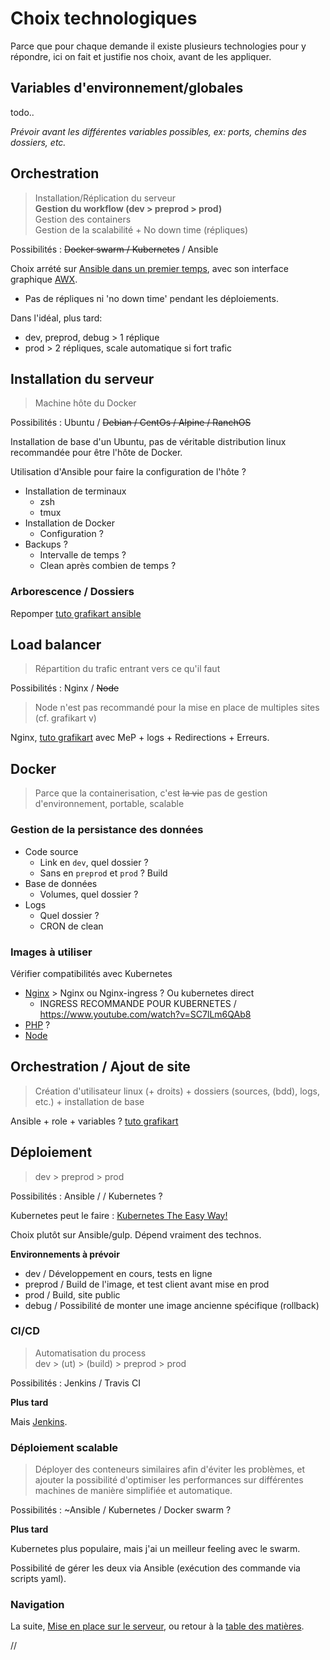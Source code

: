 # Choix technologiques

Parce que pour chaque demande il existe plusieurs technologies pour y répondre, ici on fait et justifie nos choix, avant de les appliquer.


## Variables d'environnement/globales

todo..

*Prévoir avant les différentes variables possibles, ex: ports, chemins des dossiers, etc.*



## Orchestration

> Installation/Réplication du serveur  
> **Gestion du workflow (dev > preprod > prod)**  
> Gestion des containers  
> Gestion de la scalabilité + No down time (répliques)  

Possibilités : ~~Docker swarm / Kubernetes~~ / Ansible

Choix arrété sur [Ansible dans un premier temps](/docs/07-Avance.md#orchestration), avec son interface graphique [AWX](https://github.com/ansible/awx).

- Pas de répliques ni 'no down time' pendant les déploiements.

Dans l'idéal, plus tard:

- dev, preprod, debug > 1 réplique
- prod > 2 répliques, scale automatique si fort trafic



## Installation du serveur

> Machine hôte du Docker

Possibilités : Ubuntu / ~~Debian / CentOs / Alpine / RanchOS~~

Installation de base d'un Ubuntu, pas de véritable distribution linux recommandée pour être l'hôte de Docker.

Utilisation d'Ansible pour faire la configuration de l'hôte ?

- Installation de terminaux
	- zsh
	- tmux
- Installation de Docker
	- Configuration ?
- Backups ?
	- Intervalle de temps ?
	- Clean après combien de temps ?


### Arborescence / Dossiers

Repomper [tuto grafikart ansible](https://www.youtube.com/watch?v=DwNapBHypE8)



## Load balancer

> Répartition du trafic entrant vers ce qu'il faut

Possibilités : Nginx / ~~Node~~

> Node n'est pas recommandé pour la mise en place de multiples sites (cf. grafikart v)

Nginx, [tuto grafikart](https://www.grafikart.fr/tutoriels/nginx-692) avec MeP + logs + Redirections + Erreurs.




## Docker

> Parce que la containerisation, c'est ~~la vie~~ pas de gestion d'environnement, portable, scalable


### Gestion de la persistance des données

- Code source
	- Link en `dev`, quel dossier ?
	- Sans en `preprod` et `prod` ? Build
- Base de données
	- Volumes, quel dossier ?
- Logs
	- Quel dossier ? 
	- CRON de clean


### Images à utiliser

Vérifier compatibilités avec Kubernetes

- [Nginx](https://hub.docker.com/search?q=nginx&type=image) > Nginx ou Nginx-ingress ? Ou kubernetes direct
	-	INGRESS RECOMMANDE POUR KUBERNETES / https://www.youtube.com/watch?v=SC7lLm6QAb8
- [PHP](https://hub.docker.com/r/bitnami/php-fpm/#Connecting-to-other-containers) ?
- [Node](https://hub.docker.com/_/node)


## Orchestration / Ajout de site

> Création d'utilisateur linux (+ droits) + dossiers (sources, (bdd), logs, etc.) + installation de base

Ansible + role + variables ? [tuto grafikart](https://www.youtube.com/watch?v=DwNapBHypE8)



## Déploiement

> dev > preprod > prod

Possibilités : Ansible /  / Kubernetes ?

Kubernetes peut le faire : [Kubernetes The Easy Way!](https://youtu.be/kOa_llowQ1c?t=863)

Choix plutôt sur Ansible/gulp. Dépend vraiment des technos.

**Environnements à prévoir**

- dev / Développement en cours, tests en ligne
- preprod / Build de l'image, et test client avant mise en prod
- prod / Build, site public
- debug / Possibilité de monter une image ancienne spécifique (rollback)


### CI/CD

> Automatisation du process  
> dev > (ut) > (build) > preprod > prod  

Possibilités : Jenkins / Travis CI

**Plus tard**

Mais [Jenkins](/docs/07-Avance.md#ci-cd).


### Déploiement scalable

> Déployer des conteneurs similaires afin d'éviter les problèmes, et ajouter la possibilité d'optimiser les performances sur différentes machines de manière simplifiée et automatique.

Possibilités : ~Ansible / Kubernetes / Docker swarm ?

**Plus tard**

Kubernetes plus populaire, mais j'ai un meilleur feeling avec le swarm.

Possibilité de gérer les deux via Ansible (exécution des commande via scripts yaml).



### Navigation

La suite, [Mise en place sur le serveur](/docs/11-Mise-en-place.md), ou retour à la [table des matières](https://github.com/youpiwaza/notes-serveur).



































//